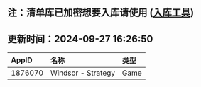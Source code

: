 ## 注：清单库已加密想要入库请使用 ([入库工具](https://github.com/BlankTMing/ManifestAutoUpdate/releases))

## 更新时间：2024-09-27 16:26:50
| AppID | 名称 | 类型  |
| :-------------------- | :----------------------------- | :----------- |
| 1876070 | Windsor - Strategy| Game |
